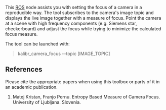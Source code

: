 This [ROS](www.ros.org) node assists you with setting the focus of a camera in a reproducible way. The tool subscribes to the camera's image  topic and displays the live image together with a measure of focus. Point the camera at a scene with high frequency components (e.g. Siemens star, checkerboard) and adjust the focus while trying to minimize the calculated focus measure.

The tool can be launched with:
> kalibr_camera_focus --topic [IMAGE_TOPIC]


## References
Please cite the appropriate papers when using this toolbox or parts of it in an academic publication.

1. <a name="focus"></a> Matej Kristan, Franjo Pernu. Entropy Based Measure of Camera Focus.  University of Ljubljana. Slovenia.






